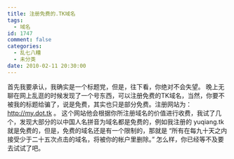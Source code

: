 ```yaml
---
title: 注册免费的.TK域名
tags:
  - 域名
id: 1747
comment: false
categories:
  - 乱七八糟
  - 未分类
date: 2010-02-11 20:30:00
---
```


首先我要承认，我确实是一个标题党，但是，往下看，你绝对不会失望。
晚上无聊在网上乱逛的时候发现了一个号东西，可以注册免费的TK域名，当然，你要不被我的标题给骗了，说是免费，其实也只是部分免费。注册网站为：
http://my.dot.tk
。
这个网站他会根据你所注册域名的价值进行收费，我试了几个，发现大部分的以中国人名拼音为域名都是免费的，例如我注册的 yuqiang.tk 就是免费的，但是，免费的域名还是有一个限制的，那就是 “所有在每九十天之内接受少于二十五次点击的域名，将被你的帐户里删除。”
怎么样，你已经等不及要去试试了吧。